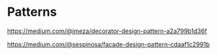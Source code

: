 # Patterns

https://medium.com/@jmeza/decorator-design-pattern-a2a799b1d36f

https://medium.com/@sespinosa/facade-design-pattern-cdaaf1c2991b
